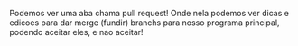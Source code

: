 Podemos ver uma aba chama pull request! Onde nela podemos ver dicas e edicoes para dar merge (fundir) branchs para nosso programa principal, podendo aceitar eles, e nao aceitar!
